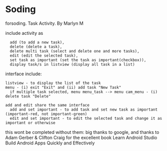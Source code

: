 # Soding
forsoding. Task Activity. By Marlyn M

include activity as 

      add (to add a new task), 
      delete (delete a task), 
      delete multi task (select and delete one and more tasks),
      edit (edit the selected task), 
      set task as important (set the task as important(checkbox)),
      display task/s in listview (display all task in a list)

interface include:

    listview - to display the list of the task
    menu - (i) exit "Exit" and (ii) add task "New Task"
      if multiple task selected, menu menu_task --> menu cam_menu - (i) delete task "Delete"

    add and edit share the same interface
      add and set important - to add task and set new task as important (important-red, not important-green) 
      edit and set important - to edit the selected task and change it as important or otherwise

this wont be completed without them:
big thanks to google, 
and thanks to Adam Gerber & Clifton Craig for the excellent book Learn Android Studio Build Android Apps Quickly and Effectively
